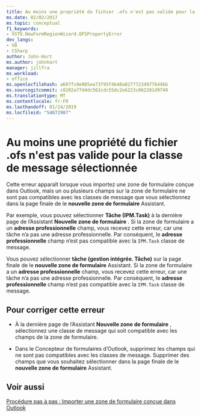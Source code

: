 ```yaml
---
title: Au moins une propriété du fichier .ofs n'est pas valide pour la classe de message sélectionnée
ms.date: 02/02/2017
ms.topic: conceptual
f1_keywords:
- VSTO.NewFormRegionWizard.OFSPropertyError
dev_langs:
- VB
- CSharp
author: John-Hart
ms.author: johnhart
manager: jillfra
ms.workload:
- office
ms.openlocfilehash: a607fc0e885ea73f95f4b48a82777234977644bb
ms.sourcegitcommit: c0202a77d4dc562cdc55dc2e6223c062281d9749
ms.translationtype: MT
ms.contentlocale: fr-FR
ms.lasthandoff: 01/24/2019
ms.locfileid: "54872987"
---
```

# <a name="one-or-more-properties-in-the-ofs-file-are-not-valid-for-the-message-class-selected"></a>Au moins une propriété du fichier .ofs n'est pas valide pour la classe de message sélectionnée
  Cette erreur apparaît lorsque vous importez une zone de formulaire conçue dans Outlook, mais un ou plusieurs champs sur la zone de formulaire ne sont pas compatibles avec les classes de message que vous sélectionnez dans la page finale de le **nouvelle zone de formulaire** Assistant.  

Par exemple, vous pouvez sélectionner **Tâche (IPM.Task)** à la dernière page de l’Assistant **Nouvelle zone de formulaire** . Si la zone de formulaire a un **adresse professionnelle** champ, vous recevez cette erreur, car une tâche n’a pas une adresse professionnelle. Par conséquent, le **adresse professionnelle** champ n’est pas compatible avec la `IPM.Task` classe de message.  
  
 Vous pouvez sélectionner **tâche (gestion intégrée. Tâche)** sur la page finale de le **nouvelle zone de formulaire** Assistant. Si la zone de formulaire a un **adresse professionnelle** champ, vous recevez cette erreur, car une tâche n’a pas une adresse professionnelle. Par conséquent, le **adresse professionnelle** champ n’est pas compatible avec la `IPM.Task` classe de message.  
  
## <a name="to-correct-this-error"></a>Pour corriger cette erreur  
  
-   À la dernière page de l’Assistant **Nouvelle zone de formulaire** , sélectionnez une classe de message qui soit compatible avec les champs de la zone de formulaire.  
  
-   Dans le Concepteur de formulaires d’Outlook, supprimez les champs qui ne sont pas compatibles avec les classes de message. Supprimer des champs que vous souhaitez sélectionner dans la page finale de le **nouvelle zone de formulaire** Assistant.  
  
## <a name="see-also"></a>Voir aussi  
 [Procédure pas à pas : Importer une zone de formulaire conçue dans Outlook](../vsto/walkthrough-importing-a-form-region-that-is-designed-in-outlook.md)  
